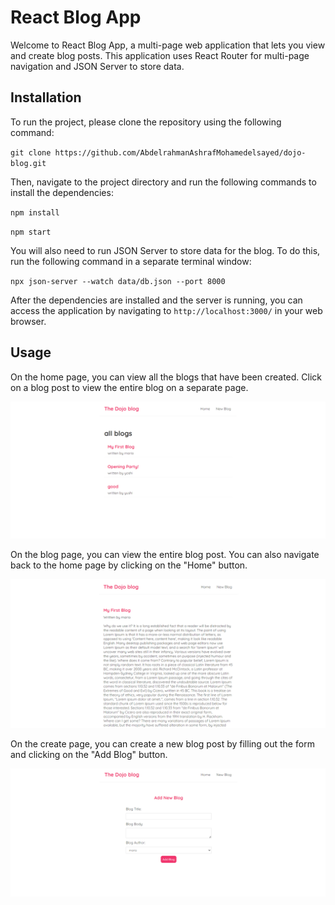 # React Blog App

Welcome to React Blog App, a multi-page web application that lets you view and create blog posts. This application uses React Router for multi-page navigation and JSON Server to store data.

## Installation

To run the project, please clone the repository using the following command:

`git clone https://github.com/AbdelrahmanAshrafMohamedelsayed/dojo-blog.git`

Then, navigate to the project directory and run the following commands to install the dependencies:

`npm install`

`npm start`

You will also need to run JSON Server to store data for the blog. To do this, run the following command in a separate terminal window:

`npx json-server --watch data/db.json --port 8000`

After the dependencies are installed and the server is running, you can access the application by navigating to `http://localhost:3000/` in your web browser.

## Usage

On the home page, you can view all the blogs that have been created. Click on a blog post to view the entire blog on a separate page.

<img src=".\publicReadme\home.png" alt="home-page">

On the blog page, you can view the entire blog post. You can also navigate back to the home page by clicking on the "Home" button.

<img src=".\publicReadme\blog.png">

On the create page, you can create a new blog post by filling out the form and clicking on the "Add Blog" button.

<img src=".\publicReadme\create.png" alt="create-page"> 
